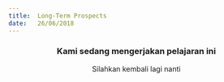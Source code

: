 ```yaml
---
title:  Long-Term Prospects
date:   26/06/2018
---
```


### <center>Kami sedang mengerjakan pelajaran ini</center>
<center>Silahkan kembali lagi nanti</center>